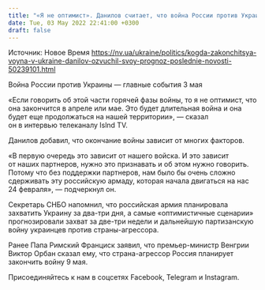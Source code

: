 ```yaml
---
title: "«Я не оптимист». Данилов считает, что война России против Украины будет длительной"
date: Tue, 03 May 2022 22:41:00 +0300
draft: false
---
```

Источник: Новое Время https://nv.ua/ukraine/politics/kogda-zakonchitsya-voyna-v-ukraine-danilov-ozvuchil-svoy-prognoz-poslednie-novosti-50239101.html


Война России против Украины — главные события 3 мая

«Если говорить об этой части горячей фазы войны, то я не оптимист, что она закончится в апреле или мае. Это будет длительная война и она будет еще продолжаться на нашей территории», — сказал он в интервью телеканалу Islnd TV. 

Данилов добавил, что окончание войны зависит от многих факторов. 

«В первую очередь это зависит от нашего войска. И это зависит от наших партнеров, нужно это признавать и об этом нужно говорить. Потому что без поддержки партнеров, нам было бы очень сложно сдерживать эту российскую армаду, которая начала двигаться на нас 24 февраля», — подчеркнул он.

Секретарь СНБО напомнил, что российская армия планировала захватить Украину за два-три дня, а самые «оптимистичные сценарии» прогнозировали захват за две-три недели и дальнейшую партизанскую войну украинцев против страны-агрессора. 

Ранее Папа Римский Франциск заявил, что премьер-министр Венгрии Виктор Орбан сказал ему, что страна-агрессор Россия планирует закончить войну 9 мая.

Присоединяйтесь к нам в соцсетях Facebook, Telegram и Instagram.
